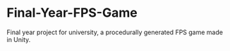 # Final-Year-FPS-Game
Final year project for university, a procedurally generated FPS game made in Unity.
